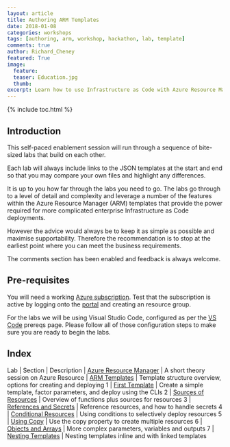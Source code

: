 ```yaml
---
layout: article
title: Authoring ARM Templates
date: 2018-01-08
categories: workshops
tags: [authoring, arm, workshop, hackathon, lab, template]
comments: true
author: Richard_Cheney
featured: True
image:
  feature: 
  teaser: Education.jpg
  thumb: 
excerpt: Learn how to use Infrastructure as Code with Azure Resource Manager template deployments.
---
```


{% include toc.html %}

## Introduction
 
This self-paced enablement session will run through a sequence of bite-sized labs that build on each other.

Each lab will always include links to the JSON templates at the start and end so that you may compare your own files and highlight any differences.

It is up to you how far through the labs you need to go.  The labs go through to a level of detail and complexity and leverage a number of the features within the Azure Resource Manager (ARM) templates that provide the power required for more complicated enterprise Infrastructure as Code deployments. 

However the advice would always be to keep it as simple as possible and maximise supportability.  Therefore the recommendation is to stop at the earliest point where you can meet the business requirements.

The comments section has been enabled and feedback is always welcome.

## Pre-requisites

You will need a working [Azure subscription](/guides/subscription). Test that the subscription is active by logging onto the [portal](http://portal.azure.com) and creating an resource group.

For the labs we will be using Visual Studio Code, configured as per the [VS Code](/guides/vscode) prereqs page.  Please follow all of those configuration steps to make sure you are ready to begin the labs.

## Index

Lab | Section | Description
| [Azure Resource Manager](/workshops/arm/theoryARM/) | A short theory session on Azure Resource 
| [ARM Templates](/workshops/arm/theoryTemplates/) | Template structure overview, options for creating and deploying 
1 | [First Template](/workshops/arm/arm-lab1-firstTemplate/) | Create a simple template, factor parameters, and deploy using the CLIs
2 | [Sources of Resources](/workshops/arm/arm-lab2-sourcesOfResources) | Overview of functions plus sources for resources
3 | [References and Secrets](/workshops/arm/arm-lab3-referencesAndSecrets) | Reference resources, and how to handle secrets
4 | [Conditional Resources](/workshops/arm/arm-lab4-conditionalResources) | Using conditions to selectively deploy resources
5 | [Using Copy](/workshops/arm/arm-lab5-usingCopy) | Use the copy property to create multiple resources
6 | [Objects and Arrays](/workshops/arm/arm-lab6-objectsAndArrays) | More complex parameters, variables and outputs
7 | [Nesting Templates](/workshops/arm/arm-lab7-nestingTemplates) | Nesting templates inline and with linked templates
